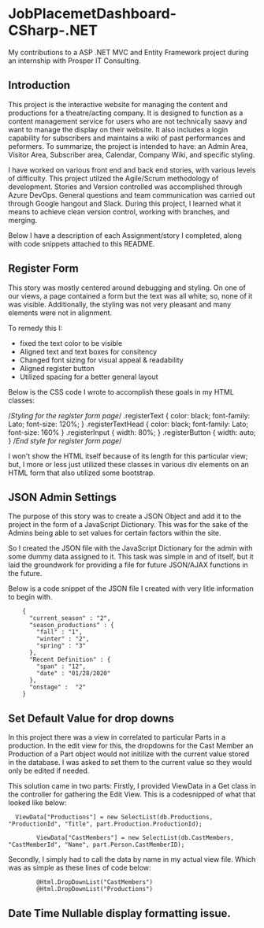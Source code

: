 # JobPlacemetDashboard-CSharp-.NET
My contributions to a ASP .NET MVC and Entity Framework project during an internship with Prosper IT Consulting.


## Introduction 
This project is the interactive website for managing the content and productions for a theatre/acting company. It is designed to function as a content management service for users who are not technically saavy and want to manage the display on their website. It also includes a login capability for subscribers and maintains a wiki of past performances and peformers. To summarize, the project is intended to have: an Admin Area, Visitor Area, Subscriber area, Calendar, Company Wiki, and specific styling.  

I have worked on various front end and back end stories, with various levels of difficulty. This project utilzed the Agile/Scrum methodology of development. Stories and Version controlled was accomplished through Azure DevOps. General questions and team communication was carried out through Google hangout and Slack. During this project, I learned what it means to achieve clean version control, working with branches, and merging. 

Below I have a description of each Assignment/story I completed, along with code snippets attached to this README.


## Register Form

This story was mostly centered around debugging and styling. On one of our views, a page contained a form but the text was all white; so, none of it was visible. Additionally, the styling was not very pleasant and many elements were not in alignment. 

To remedy this I:
* fixed the text color to be visible
* Aligned text and text boxes for consitency
* Changed font sizing for visual appeal & readability
* Aligned register button
* Utilized spacing for a better general layout

Below is the CSS code I wrote to accomplish these goals in my HTML classes:

/*Styling for the register form page*/
.registerText {
	color: black;
	font-family: Lato;
	font-size: 120%;
}
.registerTextHead { 
	color: black;
	font-family: Lato;
	font-size: 160%
}
.registerInput {
	width: 80%;
}
.registerButton {
	width: auto;
}
/*End style for register form page*/


I won't show the HTML itself because of its length for this particular view; but, I more or less just utilized these classes in various div elements on an HTML form that also utilized some bootstrap. 


## JSON Admin Settings 

The purpose of this story was to create a JSON Object and add it to the project in the form of a JavaScript Dictionary. This was for the sake of the Admins being able to set values for certain factors within the site. 

So I created the JSON file with the JavaScript Dictionary for the admin with some dummy data assigned to it. This task was simple in and of itself, but it laid the groundwork for providing a file for future JSON/AJAX functions in the future. 

Below is a code snippet of the JSON file I created with very litle information to begin with. 


        {
          "current_season" : "2",
          "season_productions" : {
            "fall" : "1",
            "winter" : "2",
            "spring" : "3"
          },
          "Recent Definition" : {
            "span" : "12",
            "date" : "01/28/2020"
          },
          "onstage" :  "2"
        }


## Set Default Value for drop downs
In this project there was a view in correlated to particular Parts in a production. In the edit view for this, the dropdowns for the Cast Member an Production of a Part object would not initilize with the current value stored in the database. I was asked to set them to the current value so they would only be edited if needed. 

This solution came in two parts:
Firstly, I provided ViewData in a Get class in the controller for gathering the Edit View. This is a codesnipped of what that looked like below: 

      ViewData["Productions"] = new SelectList(db.Productions, "ProductionId", "Title", part.Production.ProductionId);
			
			ViewData["CastMembers"] = new SelectList(db.CastMembers, "CastMemberId", "Name", part.Person.CastMemberID);

Secondly, I simply had to call the data by name in my actual view file. Which was as simple as these lines of code below: 

            @Html.DropDownList("CastMembers")
            @Html.DropDownList("Productions")
            

## Date Time Nullable display formatting issue. 







